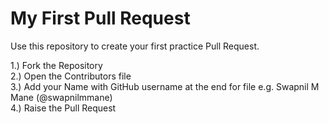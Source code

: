 # My First Pull Request

Use this repository to create your first practice Pull Request. 

1.) Fork the Repository  
2.) Open the Contributors file   
3.) Add your Name with GitHub username at the end for file e.g. Swapnil M Mane (@swapnilmmane)  
4.) Raise the Pull Request  
